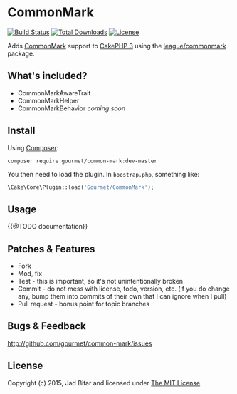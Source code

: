 # CommonMark

[![Build Status](https://travis-ci.org/gourmet/common-mark.svg?branch=master)](https://travis-ci.org/gourmet/common-mark)
[![Total Downloads](https://poser.pugx.org/gourmet/common-mark/downloads.svg)](https://packagist.org/packages/gourmet/common-mark)
[![License](https://poser.pugx.org/gourmet/common-mark/license.svg)](https://packagist.org/packages/gourmet/common-mark)

Adds [CommonMark] support to [CakePHP 3] using the [league/commonmark] package.

## What's included?

- CommonMarkAwareTrait
- CommonMarkHelper
- CommonMarkBehavior *coming soon*

## Install

Using [Composer]:

```
composer require gourmet/common-mark:dev-master
```

You then need to load the plugin. In `boostrap.php`, something like:

```php
\Cake\Core\Plugin::load('Gourmet/CommonMark');
```

## Usage

{{@TODO documentation}}

## Patches & Features

* Fork
* Mod, fix
* Test - this is important, so it's not unintentionally broken
* Commit - do not mess with license, todo, version, etc. (if you do change any, bump them into commits of
their own that I can ignore when I pull)
* Pull request - bonus point for topic branches

## Bugs & Feedback

http://github.com/gourmet/common-mark/issues

## License

Copyright (c) 2015, Jad Bitar and licensed under [The MIT License][mit].

[CommonMark]:http://commonmark.org
[CakePHP 3]:http://cakephp.org
[league/commonmark]:http://github.com/thephpleague/commonmark
[Composer]:http://getcomposer.org
[mit]:http://www.opensource.org/licenses/mit-license.php
